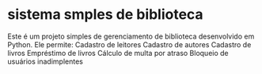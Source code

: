 # sistema smples de biblioteca
Este é um projeto simples de gerenciamento de biblioteca desenvolvido em Python. Ele permite:   Cadastro de leitores   Cadastro de autores   Cadastro de livros   Empréstimo de livros   Cálculo de multa por atraso   Bloqueio de usuários inadimplentes 
